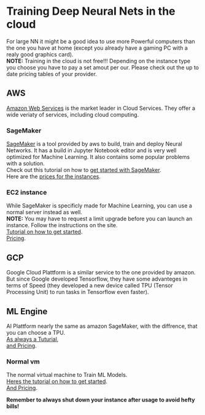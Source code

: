 # Training Deep Neural Nets in the cloud
For large NN it might be a good idea to use more Powerful computers than the one you have at home (except you already have a gaming PC with a realy good graphics card).<br>
__NOTE:__ Training in the cloud is not free!!! Depending on the instance type you choose you have to pay a set amout per our. Please check out the up to date pricing tables of your provider.<br>

## AWS
[Amazon Web Services](https://aws.amazon.com/de/) is the market leader in Cloud Services. They offer a wide veriaty of services, including cloud computing.<br>

### SageMaker
[SageMaker](https://aws.amazon.com/de/sagemaker/) is a tool provided by aws to build, train and deploy Neural Networks. It has a build in Jupyter Notebook editor and is very well optimized for Machine Learning. It also contains some popular problems with a solution.<br>
Check out this tutorial on how to [get started with SageMaker](https://www.youtube.com/watch?v=tBRHh_V8vjc).<br>
Here are the [prices for the instances](https://aws.amazon.com/de/sagemaker/pricing/).

### EC2 instance
While SageMaker is specificly made for Machine Learning, you can use a normal server instead as well.<br>
__NOTE:__ You may have to request a limit upgrade before you can launch an instance. Follow the instructions on the site.
<br>
[Tutorial on how to get started](https://www.youtube.com/watch?v=vfjbECWi7F0).<br>
[Pricing](https://aws.amazon.com/de/ec2/pricing/on-demand/).

## GCP
Google Cloud Plattform is a similar service to the one provided by amazon. But since Google developed Tensorflow, they have some advanteges in terms of Speed (they developed a new device called TPU (Tensor Processing Unit) to run tasks in Tensorflow even faster).

## ML Engine
AI Plattform nearly the same as amazon SageMaker, with the diffrence, that you can choose a TPU. <br>
[As always a Tuturial](https://www.youtube.com/watch?v=VxnHf-FfWKY), <br>
[and Pricing](https://cloud.google.com/ml-engine/docs/pricing).

### Normal vm
The normal virtual machine to Train ML Models. <br>
[Heres the tutorial on how to get started](https://www.youtube.com/watch?v=chk2rRjSn5o).<br>
[And Pricing](https://cloud.google.com/compute/vm-instance-pricing).

__Remember to always shut down your instance after usage to avoid hefty bills!__
